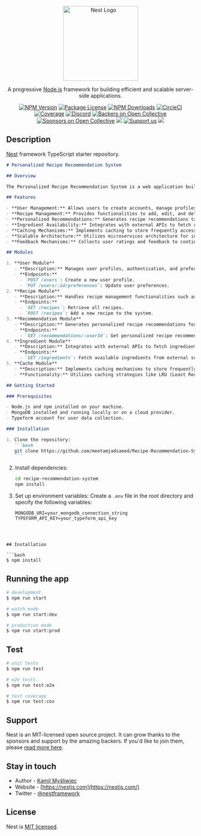 <p align="center">
  <a href="http://nestjs.com/" target="blank"><img src="https://nestjs.com/img/logo-small.svg" width="200" alt="Nest Logo" /></a>
</p>

[circleci-image]: https://img.shields.io/circleci/build/github/nestjs/nest/master?token=abc123def456
[circleci-url]: https://circleci.com/gh/nestjs/nest

  <p align="center">A progressive <a href="http://nodejs.org" target="_blank">Node.js</a> framework for building efficient and scalable server-side applications.</p>
    <p align="center">
<a href="https://www.npmjs.com/~nestjscore" target="_blank"><img src="https://img.shields.io/npm/v/@nestjs/core.svg" alt="NPM Version" /></a>
<a href="https://www.npmjs.com/~nestjscore" target="_blank"><img src="https://img.shields.io/npm/l/@nestjs/core.svg" alt="Package License" /></a>
<a href="https://www.npmjs.com/~nestjscore" target="_blank"><img src="https://img.shields.io/npm/dm/@nestjs/common.svg" alt="NPM Downloads" /></a>
<a href="https://circleci.com/gh/nestjs/nest" target="_blank"><img src="https://img.shields.io/circleci/build/github/nestjs/nest/master" alt="CircleCI" /></a>
<a href="https://coveralls.io/github/nestjs/nest?branch=master" target="_blank"><img src="https://coveralls.io/repos/github/nestjs/nest/badge.svg?branch=master#9" alt="Coverage" /></a>
<a href="https://discord.gg/G7Qnnhy" target="_blank"><img src="https://img.shields.io/badge/discord-online-brightgreen.svg" alt="Discord"/></a>
<a href="https://opencollective.com/nest#backer" target="_blank"><img src="https://opencollective.com/nest/backers/badge.svg" alt="Backers on Open Collective" /></a>
<a href="https://opencollective.com/nest#sponsor" target="_blank"><img src="https://opencollective.com/nest/sponsors/badge.svg" alt="Sponsors on Open Collective" /></a>
  <a href="https://paypal.me/kamilmysliwiec" target="_blank"><img src="https://img.shields.io/badge/Donate-PayPal-ff3f59.svg"/></a>
    <a href="https://opencollective.com/nest#sponsor"  target="_blank"><img src="https://img.shields.io/badge/Support%20us-Open%20Collective-41B883.svg" alt="Support us"></a>
  <a href="https://twitter.com/nestframework" target="_blank"><img src="https://img.shields.io/twitter/follow/nestframework.svg?style=social&label=Follow"></a>
</p>
  <!--[![Backers on Open Collective](https://opencollective.com/nest/backers/badge.svg)](https://opencollective.com/nest#backer)
  [![Sponsors on Open Collective](https://opencollective.com/nest/sponsors/badge.svg)](https://opencollective.com/nest#sponsor)-->

## Description

[Nest](https://github.com/nestjs/nest) framework TypeScript starter repository.

````markdown
# Personalized Recipe Recommendation System

## Overview

The Personalized Recipe Recommendation System is a web application built using NestJS, MongoDB, and Typeform. It provides users with personalized recipe recommendations based on their dietary preferences, cooking habits, and ingredient availability. The system utilizes microservices architecture for scalability and integrates modern concepts like caching and machine learning for enhanced performance and user experience.

## Features

- **User Management:** Allows users to create accounts, manage profiles, and update dietary preferences.
- **Recipe Management:** Provides functionalities to add, edit, and delete recipes from the system.
- **Personalized Recommendations:** Generates recipe recommendations tailored to each user's preferences and historical interactions.
- **Ingredient Availability:** Integrates with external APIs to fetch real-time ingredient availability and prices.
- **Caching Mechanisms:** Implements caching to store frequently accessed data for faster retrieval and improved performance.
- **Scalable Architecture:** Utilizes microservices architecture for independent scaling of components based on demand.
- **Feedback Mechanisms:** Collects user ratings and feedback to continuously improve the recommendation algorithms.

## Modules

1. **User Module**
   - **Description:** Manages user profiles, authentication, and preferences.
   - **Endpoints:**
     - `POST /users`: Create a new user profile.
     - `PUT /users/:id/preferences`: Update user preferences.
2. **Recipe Module**
   - **Description:** Handles recipe management functionalities such as adding, editing, and deleting recipes.
   - **Endpoints:**
     - `GET /recipes`: Retrieve all recipes.
     - `POST /recipes`: Add a new recipe to the system.
3. **Recommendation Module**
   - **Description:** Generates personalized recipe recommendations for users based on their preferences.
   - **Endpoints:**
     - `GET /recommendations/:userId`: Get personalized recipe recommendations for a specific user.
4. **Ingredient Module**
   - **Description:** Integrates with external APIs to fetch ingredient availability and prices.
   - **Endpoints:**
     - `GET /ingredients`: Fetch available ingredients from external sources.
5. **Cache Module**
   - **Description:** Implements caching mechanisms to store frequently accessed data.
   - **Functionality:** Utilizes caching strategies like LRU (Least Recently Used) or TTL (Time-to-Live) for optimal performance.

## Getting Started

### Prerequisites

- Node.js and npm installed on your machine.
- MongoDB installed and running locally or on a cloud provider.
- Typeform account for user data collection.

### Installation

1. Clone the repository:
   ```bash
   git clone https://github.com/meetamjadsaeed/Recipe-Recommendation-System.git
   ```
````

2. Install dependencies:
   ```bash
   cd recipe-recommendation-system
   npm install
   ```
3. Set up environment variables:
   Create a `.env` file in the root directory and specify the following variables:
   ```env
   MONGODB_URI=your_mongodb_connection_string
   TYPEFORM_API_KEY=your_typeform_api_key
   ```

````



## Installation

```bash
$ npm install
````

## Running the app

```bash
# development
$ npm run start

# watch mode
$ npm run start:dev

# production mode
$ npm run start:prod
```

## Test

```bash
# unit tests
$ npm run test

# e2e tests
$ npm run test:e2e

# test coverage
$ npm run test:cov
```

## Support

Nest is an MIT-licensed open source project. It can grow thanks to the sponsors and support by the amazing backers. If you'd like to join them, please [read more here](https://docs.nestjs.com/support).

## Stay in touch

- Author - [Kamil Myśliwiec](https://kamilmysliwiec.com)
- Website - [https://nestjs.com](https://nestjs.com/)
- Twitter - [@nestframework](https://twitter.com/nestframework)

## License

Nest is [MIT licensed](LICENSE).
